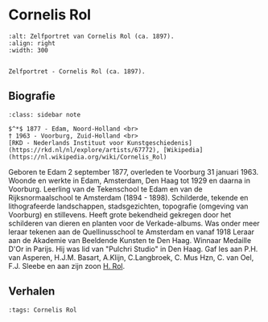 # Cornelis Rol

```{figure}  /images/Cornelis_zelfportret.png
:alt: Zelfportret van Cornelis Rol (ca. 1897).
:align: right
:width: 300


Zelfportret - Cornelis Rol (ca. 1897).
```

## Biografie


```{admonition} Cornelis Rol
:class: sidebar note

$^*$ 1877 - Edam, Noord-Holland <br>
† 1963 - Voorburg, Zuid-Holland <br>
[RKD - Nederlands Instituut voor Kunstgeschiedenis](https://rkd.nl/nl/explore/artists/67772), [Wikipedia](https://nl.wikipedia.org/wiki/Cornelis_Rol)
```


Geboren te Edam 2 september 1877, overleden te Voorburg 31 januari 1963.
Woonde en werkte in Edam, Amsterdam, Den Haag tot 1929 en daarna in Voorburg.
Leerling van de Tekenschool te Edam en van de Rijksnormaalschool te Amsterdam (1894 - 1898).
Schilderde, tekende en lithografeerde landschappen, stadsgezichten, topografie (omgeving van Voorburg) en stillevens.
Heeft grote bekendheid gekregen door het schilderen van dieren en planten voor de Verkade-albums.
Was onder meer leraar tekenen aan de Quellinusschool te Amsterdam en vanaf 1918 Leraar aan de Akademie van Beeldende Kunsten te Den Haag.
Winnaar Medaille D'Or in Parijs.
Hij was lid van "Pulchri Studio" in Den Haag. Gaf les aan P.H. van Asperen, H.J.M. Basart, A.Klijn, C.Langbroek, C. Mus Hzn, C. van Oel, F.J. Sleebe en aan zijn zoon [H. Rol](/kunstenaars/henricus).

## Verhalen

```{postlist}
:tags: Cornelis Rol
```
